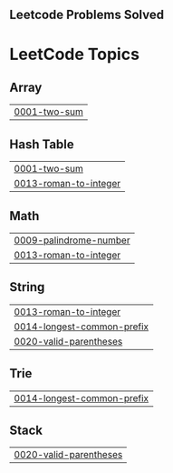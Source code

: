 ## Leetcode Problems Solved

<!---LeetCode Topics Start-->
# LeetCode Topics
## Array
|  |
| ------- |
| [0001-two-sum](https://github.com/mariamibrahim424/LeetCode/tree/master/0001-two-sum) |
## Hash Table
|  |
| ------- |
| [0001-two-sum](https://github.com/mariamibrahim424/LeetCode/tree/master/0001-two-sum) |
| [0013-roman-to-integer](https://github.com/mariamibrahim424/LeetCode/tree/master/0013-roman-to-integer) |
## Math
|  |
| ------- |
| [0009-palindrome-number](https://github.com/mariamibrahim424/LeetCode/tree/master/0009-palindrome-number) |
| [0013-roman-to-integer](https://github.com/mariamibrahim424/LeetCode/tree/master/0013-roman-to-integer) |
## String
|  |
| ------- |
| [0013-roman-to-integer](https://github.com/mariamibrahim424/LeetCode/tree/master/0013-roman-to-integer) |
| [0014-longest-common-prefix](https://github.com/mariamibrahim424/LeetCode/tree/master/0014-longest-common-prefix) |
| [0020-valid-parentheses](https://github.com/mariamibrahim424/LeetCode/tree/master/0020-valid-parentheses) |
## Trie
|  |
| ------- |
| [0014-longest-common-prefix](https://github.com/mariamibrahim424/LeetCode/tree/master/0014-longest-common-prefix) |
## Stack
|  |
| ------- |
| [0020-valid-parentheses](https://github.com/mariamibrahim424/LeetCode/tree/master/0020-valid-parentheses) |
<!---LeetCode Topics End-->